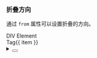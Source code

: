 ### 折叠方向

通过 `from` 属性可以设置折叠的方向。

<div class="cell-demo vp-raw">
  <yc-form auto-label-width>
    <yc-form-item label="Tag Number">
      <yc-input-number
        v-model="number"
        :min="0"
        :max="20"
        style="width: 200px" />
    </yc-form-item>
    <yc-form-item label="List Width">
      <yc-slider
        v-model="width"
        :min="0"
        :max="800" />
    </yc-form-item>
  </yc-form>
  <div :style="{ width: `${width}px`, marginTop: '20px' }">
    <yc-overflow-list from="start">
      <div>DIV Element</div>
      <yc-tag
        v-for="item of tags"
        :key="item"
        >Tag{{ item }}</yc-tag
      >
    </yc-overflow-list>
  </div>
</div>

<script setup>
import { computed, ref } from 'vue';
import { Form as YcForm, FormItem as YcFormItem } from '@arco-design/web-vue';
const width = ref(500);
const number = ref(10);
const tags = computed(() =>
  Array.from({ length: number.value }, (_, idx) => idx + 1)
);
</script>

<details>
<summary>
 <button class="code-btn"  >
    <icon-code />
 </button>
</summary>

```vue
<template>
  <yc-form auto-label-width>
    <yc-form-item label="Tag Number">
      <yc-input-number
        v-model="number"
        :min="0"
        :max="20"
        style="width: 200px" />
    </yc-form-item>
    <yc-form-item label="List Width">
      <yc-slider
        v-model="width"
        :min="0"
        :max="800" />
    </yc-form-item>
  </yc-form>
  <div :style="{ width: `${width}px`, marginTop: '20px' }">
    <yc-overflow-list from="start">
      <div>DIV Element</div>
      <yc-tag
        v-for="item of tags"
        :key="item"
        >Tag{{ item }}</yc-tag
      >
    </yc-overflow-list>
  </div>
</template>

<script setup>
import { computed, ref } from 'vue';
const width = ref(500);
const number = ref(10);
const tags = computed(() =>
  Array.from({ length: number.value }, (_, idx) => idx + 1)
);
</script>
```

</details>

